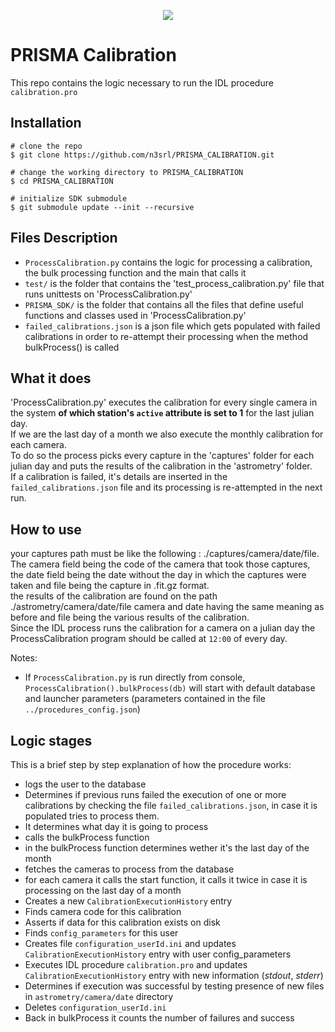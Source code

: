 <p align="center">
  <img src="https://i.imgur.com/IHjGJBk.png" />
</p>

# PRISMA Calibration
This repo contains the logic necessary to run the IDL procedure `calibration.pro`  

## Installation

```console
# clone the repo
$ git clone https://github.com/n3srl/PRISMA_CALIBRATION.git

# change the working directory to PRISMA_CALIBRATION
$ cd PRISMA_CALIBRATION

# initialize SDK submodule
$ git submodule update --init --recursive
```
## Files Description
- `ProcessCalibration.py` contains the logic for processing a calibration, the bulk processing function and the main that calls it
- `test/` is the folder that contains the 'test_process_calibration.py' file that runs unittests on 'ProcessCalibration.py'
- `PRISMA_SDK/` is the folder that contains all the files that define useful functions and classes used in 'ProcessCalibration.py'
- `failed_calibrations.json` is a json file which gets populated with failed calibrations in order to re-attempt their processing when the method bulkProcess() is called

## What it does
'ProcessCalibration.py' executes the calibration for every single camera in the system **of which station's `active` attribute is set to 1** for the last julian day.  
If we are the last day of a month we also execute the monthly calibration for each camera.  
To do so the process picks every capture in the 'captures' folder for each julian day and puts the results of the calibration in the 'astrometry' folder.  
If a calibration is failed, it's details are inserted in the `failed_calibrations.json` file and its processing is re-attempted in the next run.  

## How to use
your captures path must be like the following : ./captures/camera/date/file.  
The camera field being the code of the camera that took those captures, the date field being the date without the day in which the captures were taken and file being the capture in .fit.gz format.  
the results of the calibration are found on the path ./astrometry/camera/date/file camera and date having the same meaning as before and file being the various results of the calibration.  
Since the IDL process runs the calibration for a camera on a julian day the ProcessCalibration program should be called at `12:00` of every day.  

Notes:
- If `ProcessCalibration.py` is run directly from console, `ProcessCalibration().bulkProcess(db)` will start with default database and launcher parameters (parameters contained in the file `../procedures_config.json`)  

## Logic stages
This is a brief step by step explanation of how the procedure works:
- logs the user to the database
- Determines if previous runs failed the execution of one or more calibrations by checking the file `failed_calibrations.json`, in case it is populated tries to process them. 
- It determines what day it is going to process
- calls the bulkProcess function
- in the bulkProcess function determines wether it's the last day of the month
- fetches the cameras to process from the database
- for each camera it calls the start function, it calls it twice in case it is processing on the last day of a month
- Creates a new `CalibrationExecutionHistory` entry
- Finds camera code for this calibration
- Asserts if data for this calibration exists on disk
- Finds `config_parameters` for this user
- Creates file `configuration_userId.ini` and updates `CalibrationExecutionHistory` entry with user config_parameters
- Executes IDL procedure `calibration.pro` and updates `CalibrationExecutionHistory` entry with new information (*stdout*, *stderr*)
- Determines if execution was successful by testing presence of new files in `astrometry/camera/date` directory
- Deletes `configuration_userId.ini`
- Back in bulkProcess it counts the number of failures and success
